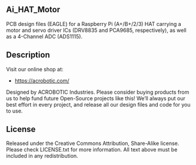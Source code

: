 ## Ai\_HAT\_Motor

PCB design files (EAGLE) for a Raspberry Pi (A+/B+/2/3) HAT carrying a motor
and servo driver ICs (DRV8835 and PCA9685, respectively), as well as a 4-Channel 
ADC (ADS1115). 

## Description

Visit our online shop at:

   * https://acrobotic.com/

Designed by ACROBOTIC Industries.  Please consider buying products from us to 
help fund future Open-Source projects like this! We’ll always put our best 
effort in every project, and release all our design files and code for you to 
use. 

## License

Released under the Creative Commons Attribution, Share-Alike license. Please 
check LICENSE.txt for more information. All text above must be included in any 
redistribution.
